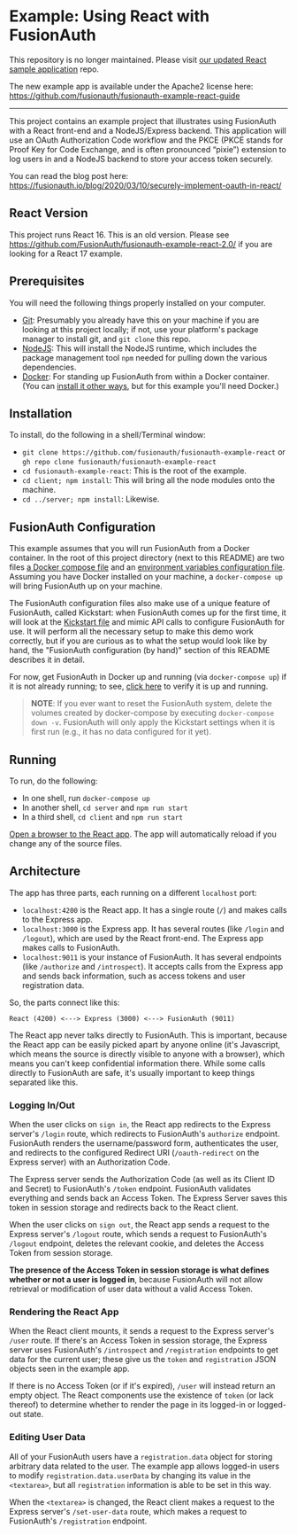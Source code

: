# Example: Using React with FusionAuth

This repository is no longer maintained. Please visit [our updated React sample application](https://github.com/fusionauth/fusionauth-example-react-guide) repo.

The new example app is available under the Apache2 license here: https://github.com/fusionauth/fusionauth-example-react-guide

------

This project contains an example project that illustrates using FusionAuth with a React front-end and a NodeJS/Express backend. This application will use an OAuth Authorization Code workflow and the PKCE (PKCE stands for Proof Key for Code Exchange, and is often pronounced “pixie”) extension to log users in and a NodeJS backend to store your access token securely.

You can read the blog post here: https://fusionauth.io/blog/2020/03/10/securely-implement-oauth-in-react/

## React Version

This project runs React 16. This is an old version. Please see https://github.com/FusionAuth/fusionauth-example-react-2.0/ if you are looking for a React 17 example.

## Prerequisites
You will need the following things properly installed on your computer.

* [Git](http://git-scm.com/): Presumably you already have this on your machine if you are looking at this project locally; if not, use your platform's package manager to install git, and `git clone` this repo.
* [NodeJS](https://nodejs.org): This will install the NodeJS runtime, which includes the package management tool `npm` needed for pulling down the various dependencies.
* [Docker](https://www.docker.com): For standing up FusionAuth from within a Docker container. (You can [install it other ways](https://fusionauth.io/docs/v1/tech/installation-guide/), but for this example you'll need Docker.)

## Installation
To install, do the following in a shell/Terminal window:

* `git clone https://github.com/fusionauth/fusionauth-example-react` or `gh repo clone fusionauth/fusionauth-example-react`
* `cd fusionauth-example-react`: This is the root of the example.
* `cd client; npm install`: This will bring all the node modules onto the machine.
* `cd ../server; npm install`: Likewise.

## FusionAuth Configuration
This example assumes that you will run FusionAuth from a Docker container. In the root of this project directory (next to this README) are two files [a Docker compose file](./docker-compose.yml) and an [environment variables configuration file](./.env). Assuming you have Docker installed on your machine, a `docker-compose up` will bring FusionAuth up on your machine.

The FusionAuth configuration files also make use of a unique feature of FusionAuth, called Kickstart: when FusionAuth comes up for the first time, it will look at the [Kickstart file](./kickstart/kickstart.json) and mimic API calls to configure FusionAuth for use. It will perform all the necessary setup to make this demo work correctly, but if you are curious as to what the setup would look like by hand, the "FusionAuth configuration (by hand)" section of this README describes it in detail.

For now, get FusionAuth in Docker up and running (via `docker-compose up`) if it is not already running; to see, [click here](http://localhost:9011/) to verify it is up and running.

> **NOTE**: If you ever want to reset the FusionAuth system, delete the volumes created by docker-compose by executing `docker-compose down -v`. FusionAuth will only apply the Kickstart settings when it is first run (e.g., it has no data configured for it yet).

## Running
To run, do the following:

* In one shell, run `docker-compose up`
* In another shell, `cd server` and `npm run start`
* In a third shell, `cd client` and `npm run start`

[Open a browser to the React app](http://localhost:4200/). The app will automatically reload if you change any of the source files.

## Architecture
The app has three parts, each running on a different `localhost` port:

- `localhost:4200` is the React app. It has a single route (`/`) and makes calls to the Express app.
- `localhost:3000` is the Express app. It has several routes (like `/login` and `/logout`), which are used by the React front-end. The Express app makes calls to FusionAuth.
- `localhost:9011` is your instance of FusionAuth. It has several endpoints (like `/authorize` and `/introspect`). It accepts calls from the Express app and sends back information, such as access tokens and user registration data.

So, the parts connect like this: 

`React (4200) <---> Express (3000) <---> FusionAuth (9011)`

The React app never talks directly to FusionAuth. This is important, because the React app can be easily picked apart by anyone online (it's Javascript, which means the source is directly visible to anyone with a browser), which means you can't keep confidential information there. While some calls directly to FusionAuth are safe, it's usually important to keep things separated like this.

### Logging In/Out

When the user clicks on `sign in`, the React app redirects to the Express server's `/login` route, which redirects to FusionAuth's `authorize` endpoint. FusionAuth renders the username/password form, authenticates the user, and redirects to the configured Redirect URI (`/oauth-redirect` on the Express server) with an Authorization Code.

The Express server sends the Authorization Code (as well as its Client ID and Secret) to FusionAuth's `/token` endpoint. FusionAuth validates everything and sends back an Access Token. The Express Server saves this token in session storage and redirects back to the React client.

When the user clicks on `sign out`, the React app sends a request to the Express server's `/logout` route, which sends a request to FusionAuth's `/logout` endpoint, deletes the relevant cookie, and deletes the Access Token from session storage.

**The presence of the Access Token in session storage is what defines whether or not a user is logged in**, because FusionAuth will not allow retrieval or modification of user data without a valid Access Token.

### Rendering the React App

When the React client mounts, it sends a request to the Express server's `/user` route. If there's an Access Token in session storage, the Express server uses FusionAuth's `/introspect` and `/registration` endpoints to get data for the current user; these give us the `token` and `registration` JSON objects seen in the example app.

If there is no Access Token (or if it's expired), `/user` will instead return an empty object. The React components use the existence of `token` (or lack thereof) to determine whether to render the page in its logged-in or logged-out state.

### Editing User Data

All of your FusionAuth users have a `registration.data` object for storing arbitrary data related to the user. The example app allows logged-in users to modify `registration.data.userData` by changing its value in the `<textarea>`, but all `registration` information is able to be set in this way.

When the `<textarea>` is changed, the React client makes a request to the Express server's `/set-user-data` route, which makes a request to FusionAuth's `/registration` endpoint.


